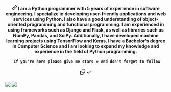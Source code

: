 <h4 align="center" tabindex="-1" dir="auto"><a id="user-content-----i-am-a-python-programmer-with-5-years-of-experience-in-software-engineering-i-specialize-in-developing-user-friendly-applications-and-web-services-using-python-i-also-have-a-good-understanding-of-object-oriented-programming-and-functional-programming-i-am-experienced-in-using-frameworks-such-as-django-and-flask-as-well-as-libraries-such-as-numpy-pandas-and-scipy-additionally-i-have-developed-machine-learning-projects-using-tensorflow-and-keras-i-have-a-bachelors-degree-in-computer-science-and-i-am-looking-to-expand-my-knowledge-and-experience-in-the-field-of-python-programming-if-youre-here-please-give-me-stars--and-dont-forget-to-follow" class="anchor" aria-hidden="true" href="#----i-am-a-python-programmer-with-5-years-of-experience-in-software-engineering-i-specialize-in-developing-user-friendly-applications-and-web-services-using-python-i-also-have-a-good-understanding-of-object-oriented-programming-and-functional-programming-i-am-experienced-in-using-frameworks-such-as-django-and-flask-as-well-as-libraries-such-as-numpy-pandas-and-scipy-additionally-i-have-developed-machine-learning-projects-using-tensorflow-and-keras-i-have-a-bachelors-degree-in-computer-science-and-i-am-looking-to-expand-my-knowledge-and-experience-in-the-field-of-python-programming-if-youre-here-please-give-me-stars--and-dont-forget-to-follow"><svg class="octicon octicon-link" viewBox="0 0 16 16" version="1.1" width="16" height="16" aria-hidden="true"><path fill-rule="evenodd" d="M7.775 3.275a.75.75 0 001.06 1.06l1.25-1.25a2 2 0 112.83 2.83l-2.5 2.5a2 2 0 01-2.83 0 .75.75 0 00-1.06 1.06 3.5 3.5 0 004.95 0l2.5-2.5a3.5 3.5 0 00-4.95-4.95l-1.25 1.25zm-4.69 9.64a2 2 0 010-2.83l2.5-2.5a2 2 0 012.83 0 .75.75 0 001.06-1.06 3.5 3.5 0 00-4.95 0l-2.5 2.5a3.5 3.5 0 004.95 4.95l1.25-1.25a.75.75 0 00-1.06-1.06l-1.25 1.25a2 2 0 01-2.83 0z"></path></svg></a>
    I am a Python programmer with 5 years of experience in software engineering. I specialize in developing user-friendly applications and web services using Python. I also have a good understanding of object-oriented programming and functional programming. I am experienced in using frameworks such as Django and Flask, as well as libraries such as NumPy, Pandas, and SciPy. Additionally, I have developed machine learning projects using TensorFlow and Keras. I have a Bachelor's degree in Computer Science and I am looking to expand my knowledge and experience in the field of Python programming.
<div class="snippet-clipboard-content notranslate position-relative overflow-auto"><pre class="notranslate"><code> If you're here please give me stars ⭐ And don't forget to follow
</code></pre><div class="zeroclipboard-container position-absolute right-0 top-0">
    <clipboard-copy aria-label="Copy" class="ClipboardButton btn js-clipboard-copy m-2 p-0 tooltipped-no-delay" data-copy-feedback="Copied!" data-tooltip-direction="w" value=" If you're here please give me stars ⭐ And don't forget to follow" tabindex="0" role="button">
      <svg aria-hidden="true" height="16" viewBox="0 0 16 16" version="1.1" width="16" data-view-component="true" class="octicon octicon-copy js-clipboard-copy-icon m-2">
    <path fill-rule="evenodd" d="M0 6.75C0 5.784.784 5 1.75 5h1.5a.75.75 0 010 1.5h-1.5a.25.25 0 00-.25.25v7.5c0 .138.112.25.25.25h7.5a.25.25 0 00.25-.25v-1.5a.75.75 0 011.5 0v1.5A1.75 1.75 0 019.25 16h-7.5A1.75 1.75 0 010 14.25v-7.5z"></path><path fill-rule="evenodd" d="M5 1.75C5 .784 5.784 0 6.75 0h7.5C15.216 0 16 .784 16 1.75v7.5A1.75 1.75 0 0114.25 11h-7.5A1.75 1.75 0 015 9.25v-7.5zm1.75-.25a.25.25 0 00-.25.25v7.5c0 .138.112.25.25.25h7.5a.25.25 0 00.25-.25v-7.5a.25.25 0 00-.25-.25h-7.5z"></path>
</svg>
      <svg aria-hidden="true" height="16" viewBox="0 0 16 16" version="1.1" width="16" data-view-component="true" class="octicon octicon-check js-clipboard-check-icon color-fg-success d-none m-2">
    <path fill-rule="evenodd" d="M13.78 4.22a.75.75 0 010 1.06l-7.25 7.25a.75.75 0 01-1.06 0L2.22 9.28a.75.75 0 011.06-1.06L6 10.94l6.72-6.72a.75.75 0 011.06 0z"></path>
</svg>
    </clipboard-copy>
  </div></div>
</h4>

<p class="auto"></p>
<p class="auto">
  
<a href="https://github.com/LisVirtual/github-readme-stats">
  <img align="center" src="https://github-readme-stats.vercel.app/api/?username=LisVirtual&repo=github-readme-stats" />
</a>
<a href="https://github.com/LisVirtual/convoychat">
  <img align="center" src="https://github-readme-stats.vercel.app/api/top-langs/?username=LisVirtual&repo=convoychat" />
</a>

</p>
